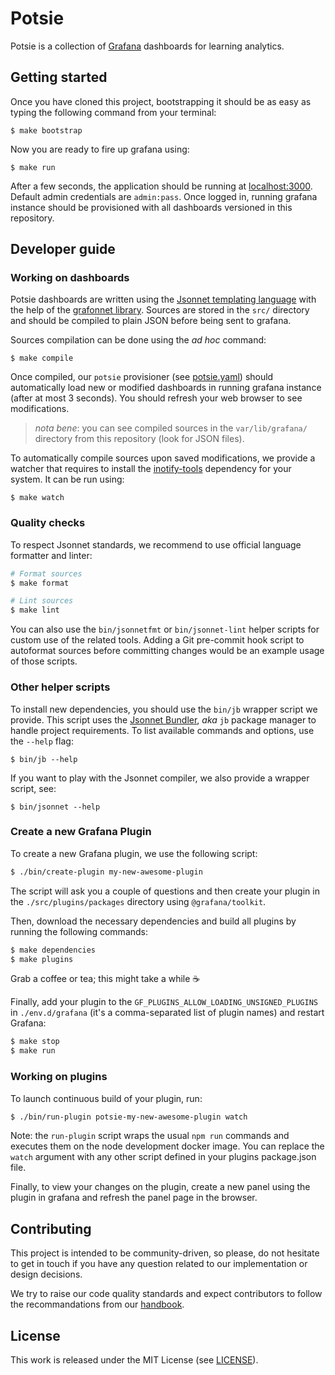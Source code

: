 # Potsie

Potsie is a collection of [Grafana](https://grafana.com/grafana/) dashboards
for learning analytics.

## Getting started

Once you have cloned this project, bootstrapping it should be as easy as typing
the following command from your terminal:

```
$ make bootstrap
```

Now you are ready to fire up grafana using:

```
$ make run
```

After a few seconds, the application should be running at
[localhost:3000](http://localhost:3000). Default admin credentials are
`admin:pass`. Once logged in, running grafana instance should be provisioned
with all dashboards versioned in this repository.

## Developer guide

### Working on dashboards

Potsie dashboards are written using the [Jsonnet templating
language](https://jsonnet.org) with the help of the [grafonnet
library](https://github.com/grafana/grafonnet-lib). Sources are stored in the
`src/` directory and should be compiled to plain JSON before being sent to
grafana.

Sources compilation can be done using the _ad hoc_ command:

```
$ make compile
```

Once compiled, our `potsie` provisioner (see
[potsie.yaml](./etc/grafana/provisioning/dashboards/potsie.yaml)) should
automatically load new or modified dashboards in running grafana instance
(after at most 3 seconds). You should refresh your web browser to see
modifications.

> _nota bene_: you can see compiled sources in the `var/lib/grafana/` directory
> from this repository (look for JSON files).

To automatically compile sources upon saved modifications, we provide a watcher
that requires to install the
[inotify-tools](https://github.com/inotify-tools/inotify-tools/wiki) dependency
for your system. It can be run using:

```
$ make watch
```

### Quality checks

To respect Jsonnet standards, we recommend to use official language formatter
and linter:

```bash
# Format sources
$ make format

# Lint sources
$ make lint
```

You can also use the `bin/jsonnetfmt` or `bin/jsonnet-lint` helper scripts for
custom use of the related tools. Adding a Git pre-commit hook script to
autoformat sources before committing changes would be an example usage of those
scripts.

### Other helper scripts

To install new dependencies, you should use the `bin/jb` wrapper script we
provide. This script uses the [Jsonnet
Bundler](https://github.com/jsonnet-bundler/jsonnet-bundler), _aka_ `jb`
package manager to handle project requirements. To list available commands and
options, use the `--help` flag:

```
$ bin/jb --help
```

If you want to play with the Jsonnet compiler, we also provide a wrapper
script, see:

```
$ bin/jsonnet --help
```

### Create a new Grafana Plugin

To create a new Grafana plugin, we use the following script:

```bash
$ ./bin/create-plugin my-new-awesome-plugin
```

The script will ask you a couple of questions and then create your plugin
in the `./src/plugins/packages` directory using `@grafana/toolkit`.

Then, download the necessary dependencies and build all plugins by running
the following commands: 

```bash
$ make dependencies
$ make plugins
```

Grab a coffee or tea; this might take a while :coffee:

Finally, add your plugin to the `GF_PLUGINS_ALLOW_LOADING_UNSIGNED_PLUGINS` in `./env.d/grafana`
(it's a  comma-separated list of plugin names) and restart Grafana:

```bash
$ make stop
$ make run
```

### Working on plugins

To launch continuous build of your plugin, run:

```bash
$ ./bin/run-plugin potsie-my-new-awesome-plugin watch
```

Note: the `run-plugin` script wraps the usual `npm run` commands and executes them
on the node development docker image.
You can replace the `watch` argument with any other script defined in your
plugins package.json file.

Finally, to view your changes on the plugin, create a new panel using the plugin
in grafana and refresh the panel page in the browser.


## Contributing

This project is intended to be community-driven, so please, do not hesitate to
get in touch if you have any question related to our implementation or design
decisions.

We try to raise our code quality standards and expect contributors to follow
the recommandations from our
[handbook](https://openfun.gitbooks.io/handbook/content).

## License

This work is released under the MIT License (see [LICENSE](./LICENSE.md)).
